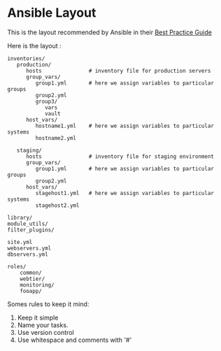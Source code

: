 # Ansible Layout

This is the layout recommended by Ansible in their [Best Practice Guide](https://docs.ansible.com/ansible/2.8/user_guide/playbooks_best_practices.html#best-practices)

Here is the layout :

```
inventories/
   production/
      hosts               # inventory file for production servers
      group_vars/
         group1.yml       # here we assign variables to particular groups
         group2.yml
         group3/
            vars
            vault
      host_vars/
         hostname1.yml    # here we assign variables to particular systems
         hostname2.yml

   staging/
      hosts               # inventory file for staging environment
      group_vars/
         group1.yml       # here we assign variables to particular groups
         group2.yml
      host_vars/
         stagehost1.yml   # here we assign variables to particular systems
         stagehost2.yml

library/
module_utils/
filter_plugins/

site.yml
webservers.yml
dbservers.yml

roles/
    common/
    webtier/
    monitoring/
    fooapp/
```

Somes rules to keep it mind:

1. Keep it simple
2. Name your tasks.
3. Use version control
4. Use whitespace and comments with '#'
